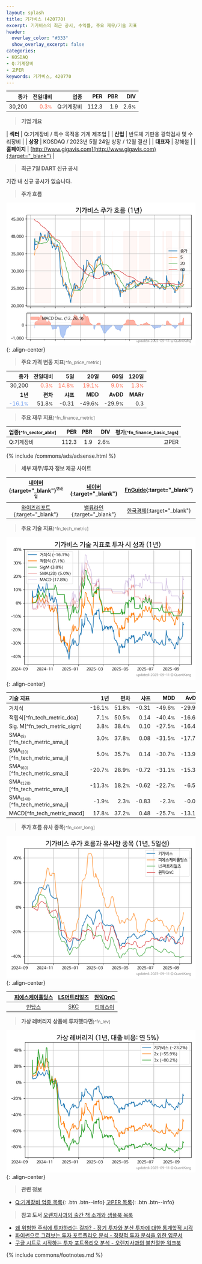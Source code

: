 ```yaml
---
layout: splash
title: 기가비스 (420770)
excerpt: 기가비스의 최근 공시, 수익률, 주요 재무/기술 지표
header:
  overlay_color: "#333"
  show_overlay_excerpt: false
categories:
- KOSDAQ
- Q:기계장비
- 고PER
keywords: 기가비스, 420770
---
```


| **종가** | **전일대비** | **업종** | **PER** | **PBR** | **DIV** |
| -------: | -----------: | -------: | ------: | ------: | ------: |
| 30,200 | <span style="color: tomato">0.3<small>%</small></span> | Q:기계장비 | 112.3 | 1.9 | 2.6<small>%</small> |

<!-- more -->


> **기업 개요**<a id="company"></a>

| <span style="white-space:nowrap;">**섹터**</span> | Q:기계장비 / 특수 목적용 기계 제조업 |
| <span style="white-space:nowrap;">**산업**</span> | 반도체 기판용 광학검사 및 수리장비 |
| <span style="white-space:nowrap;">**상장**</span> | KOSDAQ / 2023년 5월 24일 상장 / 12월 결산 |
| <span style="white-space:nowrap;">**대표자**</span> | 강해철 |
| <span style="white-space:nowrap;">**홈페이지**</span> | [http://www.gigavis.com](http://www.gigavis.com){:target="_blank"} |


> **최근 7일 DART 신규 공시**<a id="dart"></a>

기간 내 신규 공시가 없습니다.


> **주가 흐름**<a id="price"></a>

![420770](/stock/images/420770.png){: .align-center}


> **주요 가격 변동 지표**<small>[^fn_price_metric]</small>

| **종가** | **전일대비** | **5일** | **20일** | **60일** | **120일** |
| -------: | -----------: | ------: | -------: | -------: | --------: |
| 30,200 | <span style="color: tomato">0.3<small>%</small></span> | <span style="color: tomato">14.8<small>%</small></span> | <span style="color: tomato">19.1<small>%</small></span> | <span style="color: tomato">9.0<small>%</small></span> | <span style="color: tomato">1.3<small>%</small></span> |
| **1년** | **편차** | **샤프** | **MDD** | **AvDD** | **MARr** |
| <span style="color: cornflowerblue">-16.1<small>%</small></span> | 51.8<small>%</small> | -0.31 | -49.6<small>%</small> | -29.9<small>%</small> | 0.3 |


> **주요 재무 지표**<small>[^fn_finance_metric]</small>

| **업종**<small>[^fn_sector_abbr]</small> | **PER** | **PBR** | **DIV** | **평가**<small>[^fn_finance_basic_tags]</small> |
| :--------------------------------------- | ------: | ------: | ------: | ----------------------------------------------: |
| Q:기계장비 | 112.3 | 1.9 | 2.6<small>%</small> | 고PER |



{% include /commons/ads/adsense.html %}

> **세부 재무/투자 정보 제공 사이트**

| [네이버](https://m.stock.naver.com/domestic/stock/420770/finance/summary){:target="_blank"}<sup><small>모바일</small></sup> | [네이버](https://finance.naver.com/item/coinfo.naver?code=420770){:target="_blank"} | [FnGuide](https://comp.fnguide.com/SVO2/ASP/SVD_Invest.asp?gicode=A420770&MenuYn=Y){:target="_blank"} |
| :---: | :---: | :---: |
| [와이즈리포트](https://comp.wisereport.co.kr/company/c1040001.aspx?cmp_cd=420770){:target="_blank"} | [밸류라인](https://www.valueline.co.kr/finance/summary/420770){:target="_blank"} | [한국경제](https://markets.hankyung.com/stock/420770/financial-summary){:target="_blank"} |


> **주요 기술 지표**<small>[^fn_tech_metric]</small>


![420770](/stock/images/420770_tech.png){: .align-center}

| **기술 지표** | **1년** | **편차** | **샤프** | **MDD** | **AvDD** |
| :------------ | ------: | -----------: | -------: | ------: | -------: |
| 거치식 | -16.1<small>%</small> | 51.8<small>%</small> | -0.31 | -49.6<small>%</small> | -29.9<small>%</small> |
| 적립식[^fn_tech_metric_dca] | 7.1<small>%</small> | 50.5<small>%</small> | 0.14 | -40.4<small>%</small> | -16.6<small>%</small> |
| Sig. M[^fn_tech_metric_sigm] | 3.8<small>%</small> | 38.4<small>%</small> | 0.10 | -27.5<small>%</small> | -16.4<small>%</small> |
| SMA<small><sub>(5)</sub></small>[^fn_tech_metric_sma_i] | 3.0<small>%</small> | 37.8<small>%</small> | 0.08 | -31.5<small>%</small> | -17.7<small>%</small> |
| SMA<small><sub>(20)</sub></small>[^fn_tech_metric_sma_i] | 5.0<small>%</small> | 35.7<small>%</small> | 0.14 | -30.7<small>%</small> | -13.9<small>%</small> |
| SMA<small><sub>(60)</sub></small>[^fn_tech_metric_sma_i] | -20.7<small>%</small> | 28.9<small>%</small> | -0.72 | -31.1<small>%</small> | -15.3<small>%</small> |
| SMA<small><sub>(120)</sub></small>[^fn_tech_metric_sma_i] | -11.3<small>%</small> | 18.2<small>%</small> | -0.62 | -22.7<small>%</small> | -6.5<small>%</small> |
| SMA<small><sub>(240)</sub></small>[^fn_tech_metric_sma_i] | -1.9<small>%</small> | 2.3<small>%</small> | -0.83 | -2.3<small>%</small> | -0.0<small>%</small> |
| MACD[^fn_tech_metric_macd] | 17.8<small>%</small> | 37.2<small>%</small> | 0.48 | -25.7<small>%</small> | -13.1<small>%</small> |


> **주가 흐름 유사 종목**<a id="corr"></a><small>[^fn_corr_long]</small>

![420770](/stock/images/420770_corr.png){: .align-center}

|       | [피에스케이홀딩스](/031980/) | [LS머트리얼즈](/417200/) | [원익QnC](/074600/) |
| :---: | :------------------------------------: | :------------------------------------: | :------------------------------------: |
|       | [인탑스](/049070/) | [SKC](/011790/) | [티에스이](/131290/) |


> **가상 레버리지 상품에 투자했다면**<a id="2x"></a><small>[^fn_lev]</small>

![420770](/stock/images/420770_2x.png){: .align-center}


> **관련 정보**

- [Q:기계장비 업종 목록](/stats/sector/kosdaq_업종_기계장비_종목/){: .btn .btn--info} [고PER 목록](/fn/fn_high_per/){: .btn .btn--info}

> **참고 도서** [오렌지사과의 출간 책 소개와 샘플북 목록](https://kongdori.tistory.com/691)

- [왜 위험한 주식에 투자하라는 걸까? - 장기 투자와 분산 투자에 대한 통계학적 시각](https://kongdori.tistory.com/421)
- [파이썬으로 그려보는 투자 포트폴리오 분석  - 정량적 투자 분석을 위한 입문서](https://kongdori.tistory.com/643)
- [구글 시트로 시작하는 투자 포트폴리오 분석 - 오렌지사과의 불친절한 워크북](https://kongdori.tistory.com/449)


{% include commons/footnotes.md %}